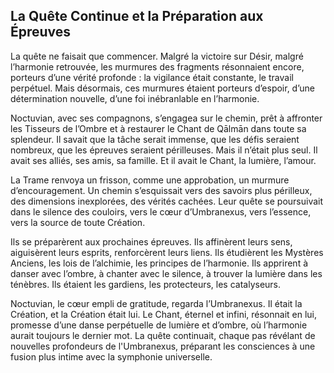 ## La Quête Continue et la Préparation aux Épreuves

La quête ne faisait que commencer. Malgré la victoire sur Désir, malgré l’harmonie retrouvée, les murmures des fragments résonnaient encore, porteurs d’une vérité profonde : la vigilance était constante, le travail perpétuel. Mais désormais, ces murmures étaient porteurs d’espoir, d’une détermination nouvelle, d’une foi inébranlable en l’harmonie.

Noctuvian, avec ses compagnons, s’engagea sur le chemin, prêt à affronter les Tisseurs de l’Ombre et à restaurer le Chant de Qālmān dans toute sa splendeur. Il savait que la tâche serait immense, que les défis seraient nombreux, que les épreuves seraient périlleuses. Mais il n’était plus seul. Il avait ses alliés, ses amis, sa famille. Et il avait le Chant, la lumière, l’amour.

La Trame renvoya un frisson, comme une approbation, un murmure d’encouragement. Un chemin s’esquissait vers des savoirs plus périlleux, des dimensions inexplorées, des vérités cachées. Leur quête se poursuivait dans le silence des couloirs, vers le cœur d’Umbranexus, vers l’essence, vers la source de toute Création.

Ils se préparèrent aux prochaines épreuves. Ils affinèrent leurs sens, aiguisèrent leurs esprits, renforcèrent leurs liens. Ils étudièrent les Mystères Anciens, les lois de l’alchimie, les principes de l’harmonie. Ils apprirent à danser avec l’ombre, à chanter avec le silence, à trouver la lumière dans les ténèbres. Ils étaient les gardiens, les protecteurs, les catalyseurs.

Noctuvian, le cœur empli de gratitude, regarda l’Umbranexus. Il était la Création, et la Création était lui. Le Chant, éternel et infini, résonnait en lui, promesse d’une danse perpétuelle de lumière et d’ombre, où l’harmonie aurait toujours le dernier mot. La quête continuait, chaque pas révélant de nouvelles profondeurs de l'Umbranexus, préparant les consciences à une fusion plus intime avec la symphonie universelle.
